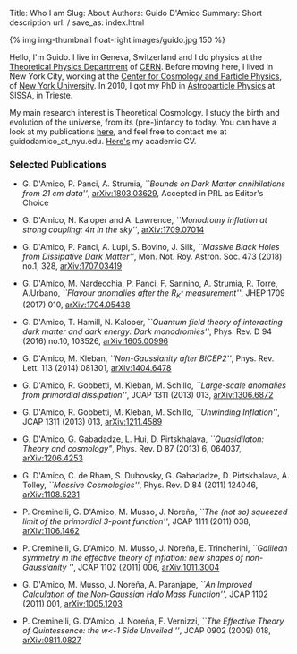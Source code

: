 Title: Who I am
Slug: About
Authors: Guido D'Amico
Summary: Short description
url: /
save_as: index.html

{% img img-thumbnail float-right images/guido.jpg 150 %}

Hello, I'm Guido. I live in Geneva, Switzerland and I do physics at the [Theoretical Physics Department](http://th-dep.web.cern.ch/) of [CERN](http://home.cern/).
Before moving here, I lived in New York City, working at the [Center for Cosmology and Particle Physics](http://ccpp.nyu.edu/), of [New York University](http://www.nyu.edu).
In 2010, I got my PhD in [Astroparticle Physics](http://www.sissa.it/app/) at [SISSA](http://www.sissa.it), in Trieste.

My main research interest is Theoretical Cosmology.
I study the birth and evolution of the universe, from its (pre-)infancy to today.
You can have a look at my publications [here](http://inspirehep.net/search?p=author%3AG.D.Amico.2%20AND%20collection%3Aciteable), and feel free to contact me at guidodamico_at_nyu.edu.
[Here's](/files/cv_academic.pdf) my academic CV.




### Selected Publications

- G. D'Amico, P. Panci, A. Strumia, *``Bounds on Dark Matter annihilations from 21 cm data''*, [arXiv:1803.03629](https://arxiv.org/abs/1803.03629), Accepted in PRL as Editor's Choice

- G. D'Amico, N. Kaloper and A. Lawrence, *``Monodromy inflation at strong coupling: $4\pi$ in the sky''*, [arXiv:1709.07014](https://arxiv.org/abs/1709.07014)

- G. D'Amico, P. Panci, A. Lupi, S. Bovino, J. Silk, *``Massive Black Holes from Dissipative Dark Matter''*, Mon. Not. Roy. Astron. Soc. 473 (2018) no.1, 328,  [arXiv:1707.03419](https://arxiv.org/abs/1707.03419)

- G. D'Amico, M. Nardecchia, P. Panci, F. Sannino, A. Strumia, R. Torre, A.Urbano, *``Flavour anomalies after the $R_{K^*}$ measurement''*, JHEP 1709 (2017) 010, [arXiv:1704.05438](https://arxiv.org/abs/1704.05438)

- G. D'Amico, T. Hamill, N. Kaloper, *``Quantum field theory of interacting dark matter and dark energy: Dark monodromies''*, Phys. Rev. D 94 (2016) no.10, 103526, [arXiv:1605.00996](https://arxiv.org/abs/1605.00996)

- G. D'Amico, M. Kleban, *``Non-Gaussianity after BICEP2''*, Phys. Rev. Lett. 113 (2014) 081301,  [arXiv:1404.6478](https://arxiv.org/abs/arXiv:1404.6478)

- G. D'Amico, R. Gobbetti, M. Kleban, M. Schillo, *``Large-scale anomalies from primordial dissipation''*, JCAP 1311 (2013) 013, [arXiv:1306.6872](https://arxiv.org/abs/arXiv:1306.6872)

- G. D'Amico, R. Gobbetti, M. Kleban, M. Schillo, *``Unwinding Inflation''*, JCAP 1311 (2013) 013, [arXiv:1211.4589 ](https://arxiv.org/abs/arXiv:1211.4589)

- G. D'Amico, G. Gabadadze, L. Hui, D. Pirtskhalava, *``Quasidilaton: Theory and cosmology"*, Phys. Rev. D 87 (2013) 6, 064037, [arXiv:1206.4253](https://arxiv.org/abs/arXiv:1206.4253)

- G. D'Amico, C. de Rham, S. Dubovsky, G. Gabadadze, D. Pirtskhalava, A. Tolley, *``Massive Cosmologies''*, Phys. Rev. D 84 (2011) 124046, [arXiv:1108.5231](https://arxiv.org/abs/arXiv:1108.5231)

- P. Creminelli, G. D'Amico, M. Musso, J. Noreña, *``The (not so) squeezed limit of the primordial 3-point function''*, JCAP 1111 (2011) 038, [arXiv:1106.1462](https://arxiv.org/abs/arXiv:1106.1462)

- P. Creminelli, G. D'Amico, M. Musso, J. Noreña, E. Trincherini, *``Galilean symmetry in the effective theory of inflation: new shapes of non-Gaussianity ''*, JCAP 1102 (2011) 006, [arXiv:1011.3004](https://arxiv.org/abs/arXiv:1011.3004)

- G. D'Amico, M. Musso, J. Noreña, A. Paranjape, *``An Improved Calculation of the Non-Gaussian Halo Mass Function''*, JCAP 1102 (2011) 001, [arXiv:1005.1203](https://arxiv.org/abs/arXiv:1005.1203)

- P. Creminelli, G. D'Amico, J. Noreña, F. Vernizzi, *``The Effective Theory of Quintessence: the w<-1 Side Unveiled ''*, JCAP 0902 (2009) 018, [arXiv:0811.0827](https://arxiv.org/abs/arXiv:0811.0827)
